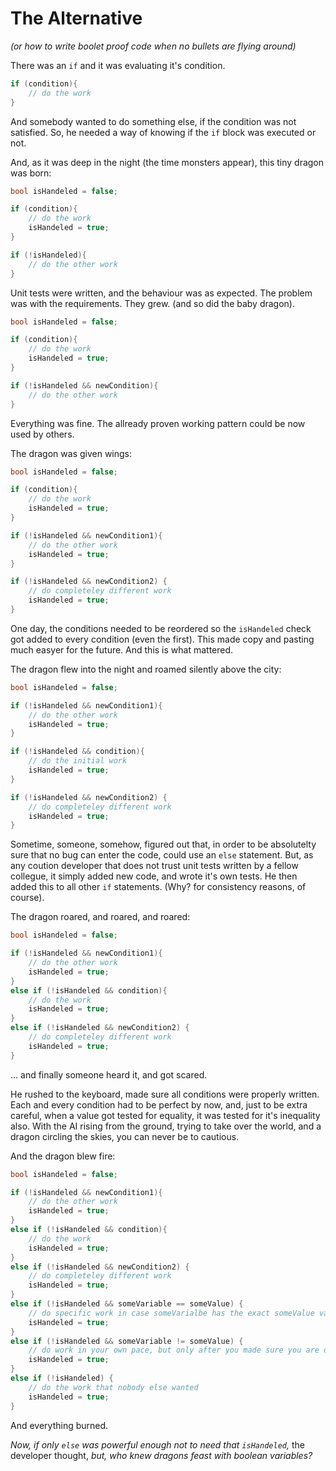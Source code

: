 # The Alternative
*(or how to write boolet proof code when no bullets are flying around)*

There was an `if` and it was evaluating it's condition.

```cs
if (condition){
    // do the work 
}
```

And somebody wanted to do something else, if the condition was not satisfied. So, he needed a way of knowing if the `if` block was executed or not.

And, as it was deep in the night (the time monsters appear), this tiny dragon was born:

```cs
bool isHandeled = false;

if (condition){
    // do the work
    isHandeled = true;
}

if (!isHandeled){
    // do the other work
}
```

Unit tests were written, and the behaviour was as expected. The problem was with the requirements. They grew. (and so did the baby dragon). 

```cs
bool isHandeled = false;

if (condition){
    // do the work
    isHandeled = true;
}

if (!isHandeled && newCondition){
    // do the other work
}
```

Everything was fine. The allready proven working pattern could be now used by others.

The dragon was given wings:

```cs
bool isHandeled = false;

if (condition){
    // do the work
    isHandeled = true;
}

if (!isHandeled && newCondition1){
    // do the other work
    isHandeled = true;
}

if (!isHandeled && newCondition2) {
    // do completeley different work
    isHandeled = true;
}
```

One day, the conditions needed to be reordered so the `isHandeled` check got added to every condition (even the first). This made copy and pasting much easyer for the future. And this is what mattered.

The dragon flew into the night and roamed silently above the city:

```cs
bool isHandeled = false;

if (!isHandeled && newCondition1){
    // do the other work
    isHandeled = true;
}

if (!isHandeled && condition){
    // do the initial work
    isHandeled = true;
}

if (!isHandeled && newCondition2) {
    // do completeley different work
    isHandeled = true;
}
```

Sometime, someone, somehow, figured out that, in order to be absolutelty sure that no bug can enter the code, could use an `else` statement. But, as any coution developer that does not trust unit tests written by a fellow collegue, it simply added new code, and wrote it's own tests. He then added this to all other `if` statements. (Why? for consistency reasons, of course). 

The dragon roared, and roared, and roared: 

```cs
bool isHandeled = false;

if (!isHandeled && newCondition1){
    // do the other work
    isHandeled = true;
}
else if (!isHandeled && condition){
    // do the work
    isHandeled = true;
}
else if (!isHandeled && newCondition2) {
    // do completeley different work
    isHandeled = true;
}
```

... and finally someone heard it, and got scared.

He rushed to the keyboard, made sure all conditions were properly written. Each and every condition had to be perfect by now, and, just to be extra careful, when a value got tested for equality, it was tested for it's inequality also. With the AI rising from the ground, trying to take over the world, and a dragon circling the skies, you can never be to cautious.

And the dragon blew fire:

```cs
bool isHandeled = false;

if (!isHandeled && newCondition1){
    // do the other work
    isHandeled = true;
}
else if (!isHandeled && condition){
    // do the work
    isHandeled = true;
}
else if (!isHandeled && newCondition2) {
    // do completeley different work
    isHandeled = true;
}
else if (!isHandeled && someVariable == someValue) {
    // do specific work in case someVarialbe has the exact someValue value
    isHandeled = true;
}
else if (!isHandeled && someVariable != someValue) {
    // do work in your own pace, but only after you made sure you are doing it right
    isHandeled = true;
}
else if (!isHandeled) {
    // do the work that nobody else wanted
    isHandeled = true;
}
```

And everything burned.

*Now, if only `else` was powerful enough not to need that `isHandeled`,* the developer thought, *but, who knew dragons feast with boolean variables?*
